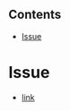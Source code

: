 <!-- START doctoc generated TOC please keep comment here to allow auto update -->
<!-- DON'T EDIT THIS SECTION, INSTEAD RE-RUN doctoc TO UPDATE -->
## Contents

- [Issue](#issue)

<!-- END doctoc generated TOC please keep comment here to allow auto update -->

# Issue

- [link](https://github.com/hashicorp/terraform-provider-aws/issues/27400)

